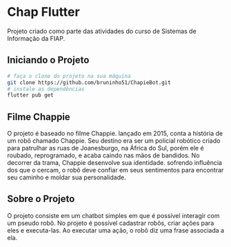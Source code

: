 # Chap Flutter

Projeto criado como parte das atividades do curso de Sistemas de Informação da FIAP.


## Iniciando o Projeto

``` bash
# faça o clone do projeto na sua máquina
git clone https://github.com/bruninho51/ChapieBot.git
# instale as dependências
flutter pub get
```

## Filme Chappie

O projeto é baseado no filme Chappie. lançado em 2015, conta a história de um robô chamado Chappie. Seu destino era ser um policial robótico criado para patrulhar as ruas de Joanesburgo, na África do Sul, porém ele é roubado,  reprogramado, e acaba caindo nas mãos de bandidos. No decorrer da trama, Chappie desenvolve sua identidade. sofrendo influência dos que o cercam, o robô deve confiar em seus sentimentos para encontrar seu caminho e moldar sua personalidade.

## Sobre o Projeto

O projeto consiste em um chatbot simples em que é possível interagir com um pseudo robô.
No projeto é possível cadastrar robôs, criar ações para eles e executa-las. Ao executar uma ação, o robô diz uma frase associada a ela.


